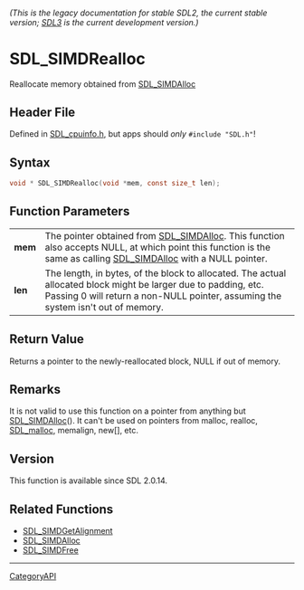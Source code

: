 ###### (This is the legacy documentation for stable SDL2, the current stable version; [SDL3](https://wiki.libsdl.org/SDL3/) is the current development version.)
# SDL_SIMDRealloc

Reallocate memory obtained from [SDL_SIMDAlloc](SDL_SIMDAlloc) 

## Header File

Defined in [SDL_cpuinfo.h](https://github.com/libsdl-org/SDL/blob/SDL2/include/SDL_cpuinfo.h), but apps should _only_ `#include "SDL.h"`!

## Syntax

```c
void * SDL_SIMDRealloc(void *mem, const size_t len);

```

## Function Parameters

|             |                                                                                                                                                                                                     |
| ----------- | --------------------------------------------------------------------------------------------------------------------------------------------------------------------------------------------------- |
| **mem**     | The pointer obtained from [SDL_SIMDAlloc](SDL_SIMDAlloc). This function also accepts NULL, at which point this function is the same as calling [SDL_SIMDAlloc](SDL_SIMDAlloc) with a NULL pointer.  |
| **len**     | The length, in bytes, of the block to allocated. The actual allocated block might be larger due to padding, etc. Passing 0 will return a non-NULL pointer, assuming the system isn't out of memory. |

## Return Value

Returns a pointer to the newly-reallocated block, NULL if out of memory.

## Remarks

It is not valid to use this function on a pointer from anything but
[SDL_SIMDAlloc](SDL_SIMDAlloc)(). It can't be used on pointers from malloc,
realloc, [SDL_malloc](SDL_malloc), memalign, new[], etc.

## Version

This function is available since SDL 2.0.14.

## Related Functions

* [SDL_SIMDGetAlignment](SDL_SIMDGetAlignment)
* [SDL_SIMDAlloc](SDL_SIMDAlloc)
* [SDL_SIMDFree](SDL_SIMDFree)

----
[CategoryAPI](CategoryAPI)

